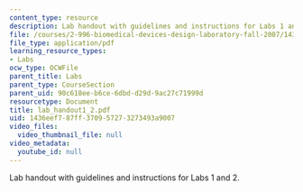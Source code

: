 ```yaml
---
content_type: resource
description: Lab handout with guidelines and instructions for Labs 1 and 2.
file: /courses/2-996-biomedical-devices-design-laboratory-fall-2007/1436eef787ff370957273273493a9007_lab_handout1_2.pdf
file_type: application/pdf
learning_resource_types:
- Labs
ocw_type: OCWFile
parent_title: Labs
parent_type: CourseSection
parent_uid: 90c618ee-b6ce-6dbd-d29d-9ac27c71999d
resourcetype: Document
title: lab_handout1_2.pdf
uid: 1436eef7-87ff-3709-5727-3273493a9007
video_files:
  video_thumbnail_file: null
video_metadata:
  youtube_id: null
---
```

Lab handout with guidelines and instructions for Labs 1 and 2.


